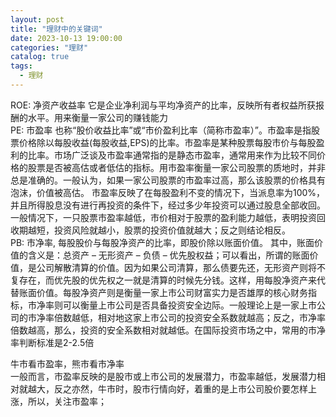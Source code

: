 ```yaml
---
layout: post
title: "理财中的关键词"
date: 2023-10-13 19:00:00
categories: "理财"
catalog: true
tags:
  - 理财
---
```

ROE: 净资产收益率  它是企业净利润与平均净资产的比率，反映所有者权益所获报酬的水平。用来衡量一家公司的赚钱能力     
PE: 市盈率 也称“股价收益比率”或“市价盈利比率（简称市盈率）”。市盈率是指股票价格除以每股收益(每股收益,EPS)的比率。市盈率是某种股票每股市价与每股盈利的比率。市场广泛谈及市盈率通常指的是静态市盈率，通常用来作为比较不同价格的股票是否被高估或者低估的指标。用市盈率衡量一家公司股票的质地时，并非总是准确的。一般认为，如果一家公司股票的市盈率过高，那么该股票的价格具有泡沫，价值被高估。  市盈率反映了在每股盈利不变的情况下，当派息率为100%，并且所得股息没有进行再投资的条件下，经过多少年投资可以通过股息全部收回。一般情况下，一只股票市盈率越低，市价相对于股票的盈利能力越低，表明投资回收期越短，投资风险就越小，股票的投资价值就越大；反之则结论相反。  
PB: 市净率, 每股股价与每股净资产的比率，即股价除以账面价值。 其中，账面价值的含义是：总资产 – 无形资产 – 负债 – 优先股权益；可以看出，所谓的账面价值，是公司解散清算的价值。因为如果公司清算，那么债要先还，无形资产则将不复存在，而优先股的优先权之一就是清算的时候先分钱。这样，用每股净资产来代替账面价值。每股净资产则是衡量一家上市公司财富实力是否雄厚的核心财务指标，市净率则可以衡量上市公司是否具备投资安全边际。一般理论上是一家上市公司的市净率倍数越低，相对地这家上市公司的投资安全系数就越高；反之，市净率倍数越高，那么，投资的安全系数相对就越低。在国际投资市场之中，常用的市净率判断标准是2-2.5倍      

牛市看市盈率，熊市看市净率  
一般而言，市盈率反映的是股市或上市公司的发展潜力，市盈率越低，发展潜力相对就越大，反之亦然，牛市时，股市行情向好，着重的是上市公司股价要怎样上涨，所以，关注市盈率；  